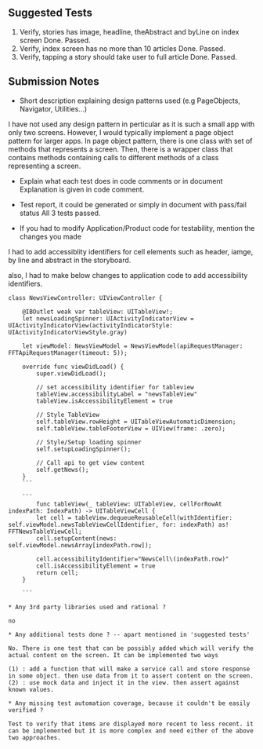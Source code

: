 ## Suggested Tests

1) Verify, stories has image, headline, theAbstract and byLine on index screen
Done. Passed.
2) Verify, index screen has no more than 10 articles
Done. Passed.
3) Verify, tapping a story should take user to full article
Done. Passed.


## Submission Notes

* Short description explaining design patterns used (e.g PageObjects, Navigator, Utilities...)

I have not used any design pattern in perticular as it is such a small app with only two screens. However, I would typically implement a page object pattern for larger apps. In page object pattern, there is one class with set of methods that represents a screen. Then, there is a wrapper class that contains methods containing calls to different methods of a class representing a screen.

* Explain what each test does in code comments or in document
Explanation is given in code comment.

* Test report, it could be generated or simply in document with pass/fail status
All 3 tests passed.

* If you had to modify Application/Product code for testability, mention the changes you made

I had to add accessiblity identifiers for cell elements such as header, iamge, by line and abstract in the storyboard.

also, I had to make below changes to application code to add accessibility identifiers.
```
class NewsViewController: UIViewController {

    @IBOutlet weak var tableView: UITableView!;
    let newsLoadingSpinner: UIActivityIndicatorView = UIActivityIndicatorView(activityIndicatorStyle: UIActivityIndicatorViewStyle.gray)
    
    let viewModel: NewsViewModel = NewsViewModel(apiRequestManager: FFTApiRequestManager(timeout: 5));
    
    override func viewDidLoad() {
        super.viewDidLoad();
        
        // set accessibility identifier for tableview
        tableView.accessibilityLabel = "newsTableView"
        tableView.isAccessibilityElement = true
        
        // Style TableView
        self.tableView.rowHeight = UITableViewAutomaticDimension;
        self.tableView.tableFooterView = UIView(frame: .zero);
        
        // Style/Setup loading spinner
        self.setupLoadingSpinner();
        
        // Call api to get view content
        self.getNews();
    }
    ```
    
    ```
        func tableView(_ tableView: UITableView, cellForRowAt indexPath: IndexPath) -> UITableViewCell {
        let cell = tableView.dequeueReusableCell(withIdentifier: self.viewModel.newsTableViewCellIdentifier, for: indexPath) as! FFTNewsTableViewCell;
        cell.setupContent(news: self.viewModel.newsArray[indexPath.row]);
        
        cell.accessibilityIdentifier="NewsCell\(indexPath.row)"
        cell.isAccessibilityElement = true
        return cell;
    }
    
    ```
    
* Any 3rd party libraries used and rational ?

no

* Any additional tests done ? -- apart mentioned in 'suggested tests'

No. There is one test that can be possibly added which will verify the actual content on the screen. It can be implemented two ways 

(1) : add a function that will make a service call and store response in some object. then use data from it to assert content on the screen. 
(2) : use mock data and inject it in the view. then assert against known values.

* Any missing test automation coverage, because it couldn't be easily verified ?

Test to verify that items are displayed more recent to less recent. it can be implemented but it is more complex and need either of the above two approaches.
